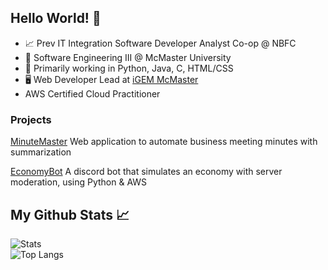 ## Hello World!  👋
- 📈 Prev IT Integration Software Developer Analyst Co-op @ NBFC
- 🏫 Software Engineering III @ McMaster University
- 🌱 Primarily working in Python, Java, C, HTML/CSS
- 🖥️ Web Developer Lead at [iGEM McMaster](https://www.mcmaster-igem.ca)
- AWS Certified Cloud Practitioner

### Projects

[MinuteMaster](https://github.com/farazkabbo/Geesehacks2025) Web application to automate business meeting minutes with summarization

[EconomyBot](https://github.com/At104/EconomyBot) A discord bot that simulates an economy with server moderation, using Python & AWS

## My Github Stats 📈
![Stats](https://github-readme-stats.vercel.app/api?username=At104&show_icons=true&theme=monokai) <br/> 
![Top Langs](https://github-readme-stats.vercel.app/api/top-langs/?username=At104&layout=compact&show_icons=true&theme=monokai)

